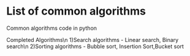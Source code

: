 # List of common algorithms
 Common algorithms code in python

Completed Algorithms\n
1)Search algorithms - Linear search, Binary search\n
2)Sorting algorithms - Bubble sort, Insertion Sort,Bucket sort
